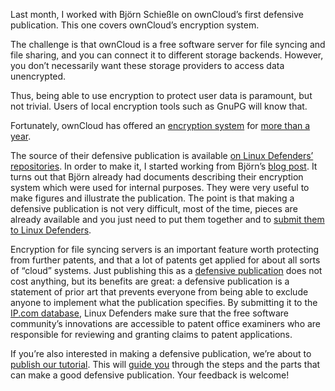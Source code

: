 
Last month, I worked with Björn Schießle on ownCloud’s first defensive
publication. This one covers ownCloud’s encryption system.

The challenge is that ownCloud is a free software server for file syncing and
file sharing, and you can connect it to different storage backends. However,
you don’t necessarily want these storage providers to access data unencrypted.

Thus, being able to use encryption to protect user data is paramount, but not
trivial. Users of local encryption tools such as GnuPG will know that.

Fortunately, ownCloud has offered an [encryption system][ghcode] for [more than a year][bjblog].

[ghcode]: https://github.com/owncloud/core/tree/master/apps/files_encryption
[bjblog]: http://blog.schiessle.org/2013/05/28/introduction-to-the-new-owncloud-encryption-app/

The source of their defensive publication is available [on Linux Defenders’ repositories][ldrepo]. In order to make it, I started working from Björn’s [blog post][bjblog]. It turns out that Björn already had documents describing their encryption system which were used for internal purposes. They were very useful to make figures and illustrate the publication.  The point is that making a defensive publication is not very difficult, most of the time, pieces are already available and you just need to put them together and to [submit them to Linux Defenders][defensive publication].

[defensive publication]: http://defensivepublications.org/

[ldrepo]: https://github.com/linuxdefenders/owncloud-encryption/

Encryption for file syncing servers is an important feature worth protecting
from further patents, and that a lot of patents get applied for about all sorts
of “cloud” systems.  Just publishing this as a [defensive publication] does not
cost anything, but its benefits are great: a defensive publication is a
statement of prior art that prevents everyone from being able to exclude anyone
to implement what the publication specifies.  By submitting it to the [IP.com
database][ipcom], Linux Defenders make sure that the free software community’s
innovations are accessible to patent office examiners who are responsible for
reviewing and granting claims to patent applications.

[ipcom]: http://priorart.ip.com/IPCOM/IPCOM000239206D

If you’re also interested in making a defensive publication, we’re about to [publish our tutorial][tutorial]. This will [guide you][tutorial] through the steps and the parts that can make a good defensive publication.
Your feedback is welcome!

[tutorial]: https://hroy.eu/work/oin/tutorial-linuxdefenders/defpub-guide/

